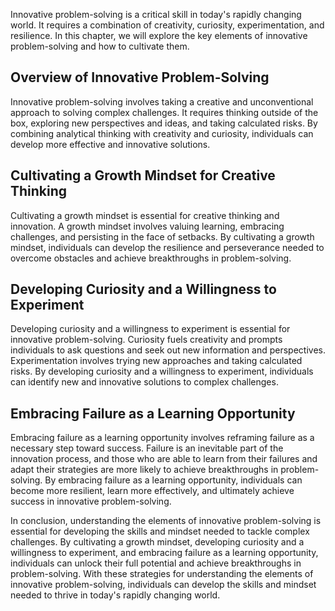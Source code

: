 
Innovative problem-solving is a critical skill in today's rapidly changing world. It requires a combination of creativity, curiosity, experimentation, and resilience. In this chapter, we will explore the key elements of innovative problem-solving and how to cultivate them.

Overview of Innovative Problem-Solving
--------------------------------------

Innovative problem-solving involves taking a creative and unconventional approach to solving complex challenges. It requires thinking outside of the box, exploring new perspectives and ideas, and taking calculated risks. By combining analytical thinking with creativity and curiosity, individuals can develop more effective and innovative solutions.

Cultivating a Growth Mindset for Creative Thinking
--------------------------------------------------

Cultivating a growth mindset is essential for creative thinking and innovation. A growth mindset involves valuing learning, embracing challenges, and persisting in the face of setbacks. By cultivating a growth mindset, individuals can develop the resilience and perseverance needed to overcome obstacles and achieve breakthroughs in problem-solving.

Developing Curiosity and a Willingness to Experiment
----------------------------------------------------

Developing curiosity and a willingness to experiment is essential for innovative problem-solving. Curiosity fuels creativity and prompts individuals to ask questions and seek out new information and perspectives. Experimentation involves trying new approaches and taking calculated risks. By developing curiosity and a willingness to experiment, individuals can identify new and innovative solutions to complex challenges.

Embracing Failure as a Learning Opportunity
-------------------------------------------

Embracing failure as a learning opportunity involves reframing failure as a necessary step toward success. Failure is an inevitable part of the innovation process, and those who are able to learn from their failures and adapt their strategies are more likely to achieve breakthroughs in problem-solving. By embracing failure as a learning opportunity, individuals can become more resilient, learn more effectively, and ultimately achieve success in innovative problem-solving.

In conclusion, understanding the elements of innovative problem-solving is essential for developing the skills and mindset needed to tackle complex challenges. By cultivating a growth mindset, developing curiosity and a willingness to experiment, and embracing failure as a learning opportunity, individuals can unlock their full potential and achieve breakthroughs in problem-solving. With these strategies for understanding the elements of innovative problem-solving, individuals can develop the skills and mindset needed to thrive in today's rapidly changing world.
